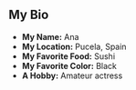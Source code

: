 ## My Bio
* __My Name:__ Ana
* __My Location:__ Pucela, Spain
* __My Favorite Food:__ Sushi
* __My Favorite Color:__ Black
* __A Hobby:__ Amateur actress
